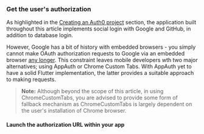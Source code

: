 ### Get the user's authorization

<!-- Remember to add the 'Google, Github and Database connection stuff to the referenced section -->
As highlighted in the [Creating an Auth0 project]() section, the application built throughout this article implements social login with Google and GitHub, in addition to database login. 

However, Google has a bit of history with embedded browsers - you simply cannot make OAuth authorization requests to Google via an embedded browser [any longer](https://auth0.com/blog/google-blocks-oauth-requests-from-embedded-browsers/). This constraint leaves mobile developers wth two major alternatives; using AppAuth or Chrome Custom Tabs. With AppAuth yet to have a solid Flutter implementation, the latter provides a suitable approach to making requests.

> **Note:** Although beyond the scope of this article, in using ChromeCustomTabs, you are advised to provide some form of fallback mechanism as ChromeCustomTabs is largely dependent on the user's installation of Chrome browser.

#### Launch the authorization URL within your app




 